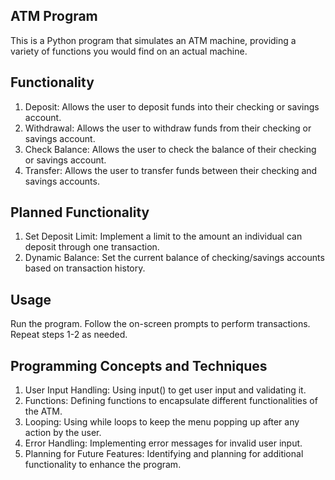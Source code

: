 
ATM Program
-----------
This is a Python program that simulates an ATM machine, providing a variety of functions you would find on an actual machine.

Functionality
-------------
1. Deposit: Allows the user to deposit funds into their checking or savings account.
2. Withdrawal: Allows the user to withdraw funds from their checking or savings account.
3. Check Balance: Allows the user to check the balance of their checking or savings account.
4. Transfer: Allows the user to transfer funds between their checking and savings accounts.

Planned Functionality
---------------------
1. Set Deposit Limit: Implement a limit to the amount an individual can deposit through one transaction.
2. Dynamic Balance: Set the current balance of checking/savings accounts based on transaction history.

Usage
-----
Run the program.
Follow the on-screen prompts to perform transactions.
Repeat steps 1-2 as needed.

Programming Concepts and Techniques
-----------------------------------
1. User Input Handling: Using input() to get user input and validating it.
2. Functions: Defining functions to encapsulate different functionalities of the ATM.
3. Looping: Using while loops to keep the menu popping up after any action by the user.
4. Error Handling: Implementing error messages for invalid user input.
5. Planning for Future Features: Identifying and planning for additional functionality to enhance the program.
